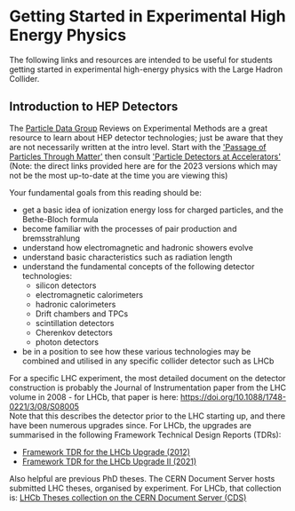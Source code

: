 # Getting Started in Experimental High Energy Physics

The following links and resources are intended to be useful for students getting started in experimental high-energy physics with the Large Hadron Collider.

## Introduction to HEP Detectors

The [Particle Data Group](https://pdg.lbl.gov/) Reviews on Experimental Methods are a great resource to learn about HEP detector technologies; just be aware that they are not 
necessarily written at the intro level.
Start with the ['Passage of Particles Through Matter'](https://pdg.lbl.gov/2023/web/viewer.html?file=../reviews/rpp2023-rev-passage-particles-matter.pdf)
then consult ['Particle Detectors at Accelerators'](https://pdg.lbl.gov/2023/web/viewer.html?file=../reviews/rpp2023-rev-particle-detectors-accel.pdf)
(Note: the direct links provided here are for the 2023 versions which may not be the most up-to-date at the time you are viewing this)

<!-- Can I find a more gentle intro to HEP detectors? Perhaps from a summer school? -->

 Your fundamental goals from this reading should be:
 * get a basic idea of ionization energy loss for charged particles, and the Bethe-Bloch formula
 * become familiar with the processes of pair production and bremsstrahlung
 * understand how electromagnetic and hadronic showers evolve
 * understand basic characteristics such as radiation length
 * understand the fundamental concepts of the following detector technologies:
     * silicon detectors
     * electromagnetic calorimeters
     * hadronic calorimeters
     * Drift chambers and TPCs
     * scintillation detectors
     * Cherenkov detectors
     * photon detectors
  * be in a position to see how these various technologies may be combined and utilised in any specific collider detector such as LHCb

For a specific LHC experiment, the most detailed document on the detector construction is probably the Journal of Instrumentation paper from the LHC volume in 2008 - for LHCb, that paper is here: https://doi.org/10.1088/1748-0221/3/08/S08005 <br>
Note that this describes the detector prior to the LHC starting up, and there have been numerous upgrades since. 
For LHCb, the upgrades are summarised in the following Framework Technical Design Reports (TDRs): 
* [Framework TDR for the LHCb Upgrade (2012)](http://cds.cern.ch/record/1443882)
* [Framework TDR for the LHCb Upgrade II (2021)](https://cds.cern.ch/record/2776420?ln=en)

Also helpful are previous PhD theses. The CERN Document Server hosts submitted LHC theses, organised by experiment. For LHCb, that collection is:
[LHCb Theses collection on the CERN Document Server (CDS)](https://cds.cern.ch/collection/LHCb%20Theses?ln=en&as=1)
